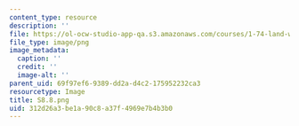 ```yaml
---
content_type: resource
description: ''
file: https://ol-ocw-studio-app-qa.s3.amazonaws.com/courses/1-74-land-water-food-and-climate-fall-2020/312d26a3be1a90c8a37f4969e7b4b3b0_S8.8.png
file_type: image/png
image_metadata:
  caption: ''
  credit: ''
  image-alt: ''
parent_uid: 69f97ef6-9389-dd2a-d4c2-175952232ca3
resourcetype: Image
title: S8.8.png
uid: 312d26a3-be1a-90c8-a37f-4969e7b4b3b0
---
```

